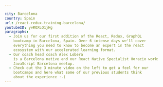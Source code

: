 ```yaml
---

city: Barcelona
country: Spain
url: /react-redux-training-barcelona/
youtubeID: yvROXLQ1jHg
paragraphs:
  - Join us for our first addition of the React, Redux, GraphQL
    bootcamp in Barcelona, Spain. Over 6 intense days we'll cover
    everything you need to know to become an expert in the react
    ecosystem with our accelerated learning format.
  - Our coach head coach Alex Lobera
    is a Barcelona native and our React Native Specialist Horacio works from Barcelona and runs the popular
    JavaScript Barcelona meetup.
  - Check out the 3 minute video on the left to get a feel for our
    bootcamps and here what some of our previous students think
    about the experience :-)
---
```

